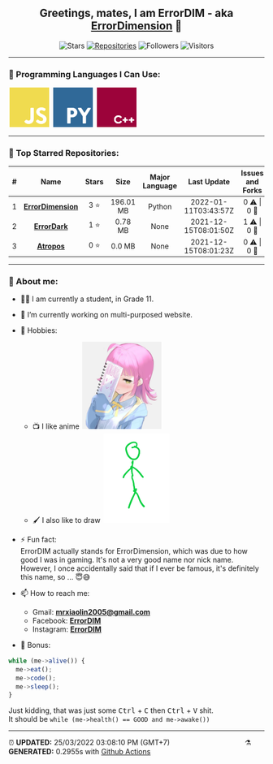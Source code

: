 <div align = "center">

## Greetings, mates, I am ErrorDIM - aka [ErrorDimension](https://github.com/errordimension) 👋

![Stars](https://img.shields.io/badge/4-STARS-8cecff?style=for-the-badge)
[![Repositories](https://img.shields.io/badge/7-REPOS-f2e174?style=for-the-badge)](https://github.com/errordimension?tab=repositories)
![Followers](https://img.shields.io/badge/4-FOLLOWERS-ff9eb6?style=for-the-badge)
![Visitors](https://estruyf-github.azurewebsites.net/api/VisitorHit?user=10errordim&repo=10errordim&countColor=#0ffc03)

<hr>

</div>

<h3>🧬 Programming Languages I Can Use:</h3>

<span align="left">

  <img style="margin: 0 2px" width="78" src="assets/icons/js.png" title="JavaScript">

  <img style="margin: 0 2px" width="78" src="assets/icons/py.png" title="Python">

  <img style="margin: 0 2px" width="78" src="assets/icons/cpp.png" title="C++">

</span>

<hr>

<h3>🥇 Top Starred Repositories:</h3>

|#|Name|Stars|Size|Major Language|Last Update|Issues and Forks|
|:---:|:---:|:---:|:---:|:---:|:---:|:---:|
|1|**[ErrorDimension](https://github.com/ErrorDimension/ErrorDimension)**|3 ⭐|196.01 MB|Python|2022-01-11T03:43:57Z|0 ⚠  \|  0 🍴|
|2|**[ErrorDark](https://github.com/ErrorDimension/ErrorDark)**|1 ⭐|0.78 MB|None|2021-12-15T08:01:50Z|1 ⚠  \|  0 🍴|
|3|**[Atropos](https://github.com/ErrorDimension/Atropos)**|0 ⭐|0.0 MB|None|2021-12-15T08:01:23Z|0 ⚠  \|  0 🍴|

<hr>

<h3>🤡 About me:</h3>

- 👨‍🎓 I am currently a student, in Grade 11.

- 🔭 I’m currently working on multi-purposed website.

- 💖 Hobbies:
  - 📺 I like anime <img style="margin: 0 2px" width="156" src="assets/Drawing/My Waifu.jpg" title="Tennoji Rinna">
  - 🖌️ I also like to draw <img style="margin: 0 2px" width="130" src="assets/Drawing/Stickman.png" title="instagram.com/nhvuu_05">

- ⚡ Fun fact:
<br> ErrorDIM actually stands for ErrorDimension, which was due to how good I was in gaming. It's not a very good name nor nick name. <br> However, I once accidentally said that if I ever be famous, it's definitely this name, so ... 😇😅

- 📫 How to reach me:
  - Gmail: **mrxiaolin2005@gmail.com**
  - Facebook:  **[ErrorDIM](https://facebook.com/errordim)**
  - Instagram:  **[ErrorDIM](https://instagram.com/real.errordim)**

- 🦴 Bonus:

```js
while (me->alive()) {
  me->eat();
  me->code();
  me->sleep();
}  
```

Just kidding, that was just some <kbd>Ctrl</kbd> + <kbd>C</kbd> then <kbd>Ctrl</kbd> + <kbd>V</kbd> shit. <br> It should be `while (me->health() == GOOD and me->awake())`

<hr>

<span style="clear: both">

  <span align="left">⏰ <b>UPDATED:</b> 25/03/2022 03:08:10 PM (GMT+7)</span>
  <span>&emsp;&emsp;&emsp;&emsp;&emsp;&emsp;&emsp;&emsp;&emsp;&emsp;</span>
  <span align="right">⚗ <b>GENERATED:</b> 0.2955s with <a href="https://github.com/errordimension/errordimension/actions" target="_blank">Github Actions</a></span>

</span>
